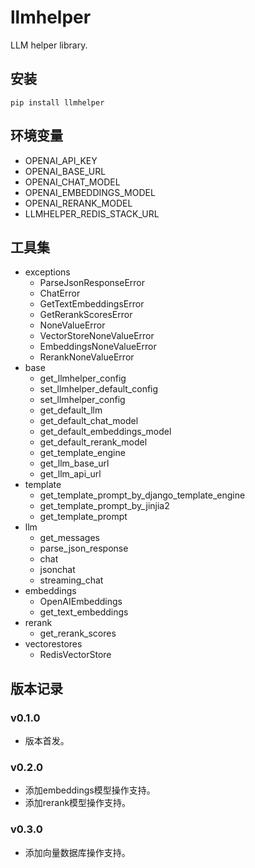 # llmhelper

LLM helper library.

## 安装

```shell
pip install llmhelper
```

## 环境变量

- OPENAI_API_KEY
- OPENAI_BASE_URL
- OPENAI_CHAT_MODEL
- OPENAI_EMBEDDINGS_MODEL
- OPENAI_RERANK_MODEL
- LLMHELPER_REDIS_STACK_URL

## 工具集

- exceptions
  - ParseJsonResponseError
  - ChatError
  - GetTextEmbeddingsError
  - GetRerankScoresError
  - NoneValueError
  - VectorStoreNoneValueError
  - EmbeddingsNoneValueError
  - RerankNoneValueError
- base
  - get_llmhelper_config
  - set_llmhelper_default_config
  - set_llmhelper_config
  - get_default_llm
  - get_default_chat_model
  - get_default_embeddings_model
  - get_default_rerank_model
  - get_template_engine
  - get_llm_base_url
  - get_llm_api_url
- template
  - get_template_prompt_by_django_template_engine
  - get_template_prompt_by_jinjia2
  - get_template_prompt
- llm
  - get_messages
  - parse_json_response
  - chat
  - jsonchat
  - streaming_chat
- embeddings
  - OpenAIEmbeddings
  - get_text_embeddings
- rerank
  - get_rerank_scores
- vectorestores
  - RedisVectorStore

## 版本记录

### v0.1.0

- 版本首发。

### v0.2.0

- 添加embeddings模型操作支持。
- 添加rerank模型操作支持。

### v0.3.0

- 添加向量数据库操作支持。

